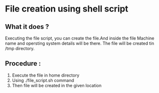 <h1>File creation using shell script</h1>
<h2>What it does ?</h2>
<p>Executing the file script, you can create the file.And inside the file Machine name and opersting system details will be there.
The file will be created tin /tmp directory. </p>
<h2>Procedure :</h2>
<ol>
      <li>Execute the file in home directory </li>
      <li>Using ./file_script.sh command</li>
      <li>Then file will be created in the given location</li>
  </ul></li>
</ol>

